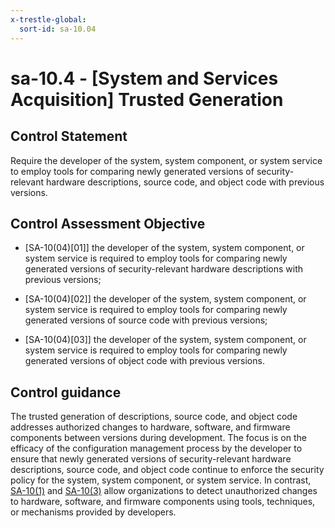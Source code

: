 ```yaml
---
x-trestle-global:
  sort-id: sa-10.04
---
```


# sa-10.4 - \[System and Services Acquisition\] Trusted Generation

## Control Statement

Require the developer of the system, system component, or system service to employ tools for comparing newly generated versions of security-relevant hardware descriptions, source code, and object code with previous versions.

## Control Assessment Objective

- \[SA-10(04)[01]\] the developer of the system, system component, or system service is required to employ tools for comparing newly generated versions of security-relevant hardware descriptions with previous versions;

- \[SA-10(04)[02]\] the developer of the system, system component, or system service is required to employ tools for comparing newly generated versions of source code with previous versions;

- \[SA-10(04)[03]\] the developer of the system, system component, or system service is required to employ tools for comparing newly generated versions of object code with previous versions.

## Control guidance

The trusted generation of descriptions, source code, and object code addresses authorized changes to hardware, software, and firmware components between versions during development. The focus is on the efficacy of the configuration management process by the developer to ensure that newly generated versions of security-relevant hardware descriptions, source code, and object code continue to enforce the security policy for the system, system component, or system service. In contrast, [SA-10(1)](#sa-10.1) and [SA-10(3)](#sa-10.3) allow organizations to detect unauthorized changes to hardware, software, and firmware components using tools, techniques, or mechanisms provided by developers.
